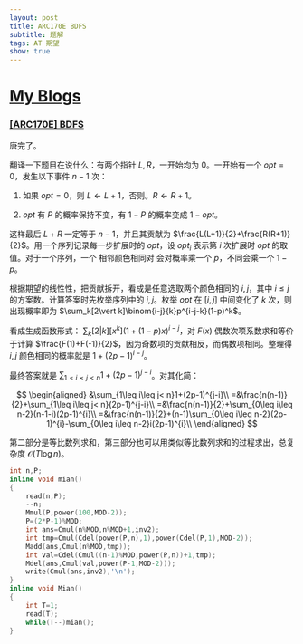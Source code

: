 ```yaml
---
layout: post
title: ARC170E BDFS
subtitle: 题解
tags: AT 期望
show: true
---
```


# [My Blogs](https://wronganswer90.github.io/2024/10/09/ARC170E-BDFS)

### [[ARC170E] BDFS](https://www.luogu.com.cn/problem/AT_arc170_e)

唐完了。

翻译一下题目在说什么：有两个指针 $L,R$，一开始均为 $0$。一开始有一个 $opt=0$，发生以下事件 $n-1$ 次：

1. 如果 $opt=0$，则 $L\leftarrow L +1$，否则。$R\leftarrow R +1$。

2. $opt$ 有 $P$ 的概率保持不变，有 $1-P$ 的概率变成 $1-opt$。

这样最后 $L+R$ 一定等于 $n-1$，并且其贡献为 $\frac{L(L+1)}{2}+\frac{R(R+1)}{2}$。用一个序列记录每一步扩展时的 $opt$，设 $opt_i$ 表示第 $i$ 次扩展时 $opt$ 的取值。对于一个序列，一个 相邻颜色相同对 会对概率乘一个 $p$，不同会乘一个 $1-p$。

根据期望的线性性，把贡献拆开，看成是任意选取两个颜色相同的 $i,j$，其中 $i\leq j$ 的方案数。计算答案时先枚举序列中的 $i,j$。枚举 $opt$ 在 $[i,j]$ 中间变化了 $k$ 次，则出现概率即为 $\sum_k[2\vert k]\binom{i-j}{k}p^{i-j-k}(1-p)^k$。

看成生成函数形式： $\sum_k[2\vert k][x^k](1+(1-p)x)^{i-j}$，对 $F(x)$ 偶数次项系数求和等价于计算 $\frac{F(1)+F(-1)}{2}$，因为奇数项的贡献相反，而偶数项相同。整理得 $i,j$ 颜色相同的概率就是 $1+(2p-1)^{i-j}$。

最终答案就是 $\sum_{1\leq i\leq j< n}1+(2p-1)^{j-i}$。对其化简：

$$
\begin{aligned}
&\sum_{1\leq i\leq j< n}1+(2p-1)^{j-i}\\
=&\frac{n(n-1)}{2}+\sum_{1\leq i\leq j< n}(2p-1)^{j-i}\\
=&\frac{n(n-1)}{2}+\sum_{0\leq i\leq n-2}(n-1-i)(2p-1)^{i}\\
=&\frac{n(n-1)}{2}+(n-1)\sum_{0\leq i\leq n-2}(2p-1)^{i}-\sum_{0\leq i\leq n-2}i(2p-1)^{i}\\
\end{aligned}
$$

第二部分是等比数列求和，第三部分也可以用类似等比数列求和的过程求出，总复杂度 $\mathcal O(T\log n)$。

```cpp
int n,P;
inline void mian()
{
	read(n,P);
	--n;
	Mmul(P,power(100,MOD-2));
	P=(2*P-1)%MOD;
	int ans=Cmul(n%MOD,n%MOD+1,inv2);
	int tmp=Cmul(Cdel(power(P,n),1),power(Cdel(P,1),MOD-2));
	Madd(ans,Cmul(n%MOD,tmp));
	int val=Cdel(Cmul((n-1)%MOD,power(P,n))+1,tmp);
	Mdel(ans,Cmul(val,power(P-1,MOD-2)));
	write(Cmul(ans,inv2),'\n');
}
inline void Mian()
{
	int T=1;
	read(T);
	while(T--)mian();
}
```
